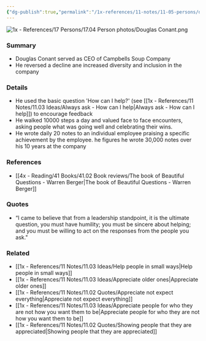 ```yaml
---
{"dg-publish":true,"permalink":"/1x-references/11-notes/11-05-persons/douglas-conant/","title":"Douglas Conant","created":"2025-07-12T19:17:50.635+03:00","updated":"2025-07-12T19:17:50.635+03:00"}
---
```


![1x - References/17 Persons/17.04 Person photos/Douglas Conant.png](/img/user/1x%20-%20References/17%20Persons/17.04%20Person%20photos/Douglas%20Conant.png)
### Summary
- Douglas Conant served as CEO of Campbells Soup Company
- He reversed a decline ane increased diversity and inclusion in the company

### Details
- He used the basic question 'How can I help?' (see [[1x - References/11 Notes/11.03 Ideas/Always ask - How can I help\|Always ask - How can I help]]) to encourage feedback
- He walked 10000 steps a day and valued face to face encounters, asking people what was going well and celebrating their wins.
- He wrote daily 20 notes to an individual employee praising a specific achievement by the employee. he figures he wrote 30,000 notes over his 10 years at the company

### References
- [[4x - Reading/41 Books/41.02 Book reviews/The book of Beautiful Questions - Warren Berger\|The book of Beautiful Questions - Warren Berger]]

### Quotes
- “I came to believe that from a leadership standpoint, it is the ultimate question, you must have humility; you must be sincere about helping; and you must be willing to act on the responses from the people you ask."

### Related
- [[1x - References/11 Notes/11.03 Ideas/Help people in small ways\|Help people in small ways]]
- [[1x - References/11 Notes/11.03 Ideas/Appreciate older ones\|Appreciate older ones]]
- [[1x - References/11 Notes/11.02 Quotes/Appreciate not expect everything\|Appreciate not expect everything]]
- [[1x - References/11 Notes/11.03 Ideas/Appreciate people for who they are not how you want them to be\|Appreciate people for who they are not how you want them to be]]
- [[1x - References/11 Notes/11.02 Quotes/Showing people that they are appreciated\|Showing people that they are appreciated]]
